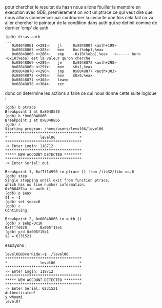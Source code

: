 pour chercher le resultat du hash nous allons fouiller la memoire en execution avec GDB, premierement on voit un ptrace ce qui veut dire que nous allons commencer par contourner la securite une fois cela fait on va aller chercher le pointeur de la condition dans auth qui se definit comme de dernier 'cmp' de auth 

```
(gdb) disas auth
...
   0x08048861 <+281>:   jl     0x804880f <auth+199>
   0x08048863 <+283>:   mov    0xc(%ebp),%eax
   0x08048866 <+286>:   cmp    -0x10(%ebp),%eax   <------ here -0x10(%ebp) est la valeur qu'on cherche
   0x08048869 <+289>:   je     0x8048872 <auth+298>
   0x0804886b <+291>:   mov    $0x1,%eax
   0x08048870 <+296>:   jmp    0x8048877 <auth+303>
   0x08048872 <+298>:   mov    $0x0,%eax
   0x08048877 <+303>:   leave  
   0x08048878 <+304>:   ret    
```

donc on determine les actions a faire ce qui nous donne cette suite logique :



```
(gdb) b ptrace
Breakpoint 1 at 0x80485f0
(gdb) b *0x08048866
Breakpoint 2 at 0x8048866
(gdb) r
Starting program: /home/users/level06/level06 
***********************************
*               level06           *
***********************************
-> Enter Login: 118712
***********************************
***** NEW ACCOUNT DETECTED ********
***********************************
-> Enter Serial: oui

Breakpoint 1, 0xf7f14990 in ptrace () from /lib32/libc.so.6
(gdb) step
Single stepping until exit from function ptrace,
which has no line number information.
0x080487ba in auth ()
(gdb) p $eax
$1 = -1
(gdb) set $eax=0
(gdb) c
Continuing.

Breakpoint 2, 0x08048866 in auth ()
(gdb) x $ebp-0x10
0xffffd628:     0x005f15e1
(gdb) p/d 0x005f15e1
$2 = 6231521
```

essayons :

```
level06@OverRide:~$ ./level06 
***********************************
*               level06           *
***********************************
-> Enter Login: 118712
***********************************
***** NEW ACCOUNT DETECTED ********
***********************************
-> Enter Serial: 6231521
Authenticated!
$ whoami
level07
```

